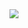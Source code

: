 <img align="left" src="https://github-readme-stats.vercel.app/api?username=Lithium-peko&show_icons=true" />
